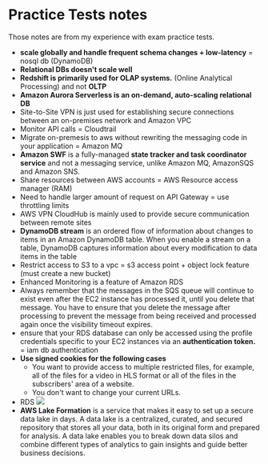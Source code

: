 # Practice Tests notes
Those notes are from my experience with exam practice tests.
- **scale globally and handle frequent schema changes + low-latency** = nosql db (DynamoDB)
- **Relational DBs doesn't scale well**
- **Redshift is primarily used for OLAP systems.** (Online Analytical Processing) and not **OLTP**
- **Amazon Aurora Serverless is an on-demand, auto-scaling relational DB**
- Site-to-Site VPN is just used for establishing secure connections between an on-premises network and Amazon VPC
- Monitor API calls = Cloudtrail
- Migrate on-premesis to aws without rewriting the messaging code in your application = Amazon MQ
- **Amazon SWF** is a fully-managed **state tracker and task coordinator service** and not a messaging service, unlike Amazon MQ, AmazonSQS and Amazon SNS.
- Share resources between AWS accounts = AWS Resource access manager (RAM)
- Need to handle larger amount of request on API Gateway = use throttling limits
-  AWS VPN CloudHub is mainly used to provide secure communication between remote sites
- **DynamoDB stream** is an ordered flow of information about changes to items in an Amazon DynamoDB table. When you enable a stream on a table, DynamoDB captures information about every modification to data items in the table
- Restrict access to S3 to a vpc = s3 access point + object lock feature (must create a new bucket)
- Enhanced Monitoring is a feature of Amazon RDS
- Always remember that the messages in the SQS queue will continue to exist even after the EC2 instance has processed it, until you delete that message. You have to ensure that you delete the message after processing to prevent the message from being received and processed again once the visibility timeout expires.
- ensure that your RDS database can only be accessed using the profile credentials specific to your EC2 instances via an **authentication token.** = iam db authentication
-  **Use signed cookies for the following cases**
	- You want to provide access to multiple restricted files, for example, all of the files for a video in HLS format or all of the files in the subscribers' area of a website.
	- You don't want to change your current URLs.
- RDS ![](https://i.imgur.com/jeVrX54.png)
- **AWS Lake Formation** is a service that makes it easy to set up a secure data lake in days. A data lake is a centralized, curated, and secured repository that stores all your data, both in its original form and prepared for analysis. A data lake enables you to break down data silos and combine different types of analytics to gain insights and guide better business decisions.